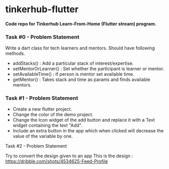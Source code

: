 # tinkerhub-flutter

#### Code repo for Tinkerhub Learn-From-Home (Flutter stream) program.  

### Task #0 - Problem Statement

  Write a dart class for tech learners and mentors. Should have following methods.   
  * addStacks() : Add a particular stack of interest/expertise.  
  * setMentorOrLearner() : Set whether the participant is learner or mentor.   
  * setAvailableTime() : if person is mentor set available time.   
  * getMentor() : Takes stack and time as params and finds available mentors.     


### Task #1 - Problem Statement     

* Create a new flutter project. 
* Change the color of the demo project. 
* Change the Icon widget of the add button and replace it with a Text widget containing the text "Add". 
* Include an extra button in the app which when clicked will decrease the value of the variable by one.  


Task #2 - Problem Statement 

Try to convert the design given to an app
This is the design : https://dribble.com/shots/4534625-Feed-Profile






